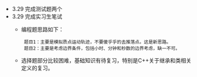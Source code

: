 
* 3.29  完成测试题两个 
* 3.29  完成实习生笔试
    *  编程题思路如下：
            
            题目1：主要是模拟质点运动轨迹，不要傻乎乎的去推落点。这是新思路。
            题目2：主要是考虑边界条件，包括小时、分钟和秒数的边界考虑，缺一不可。
    * 选择题部分比较困难，基础知识有待复习，特别是C++关于继承和类相关定义的复习。